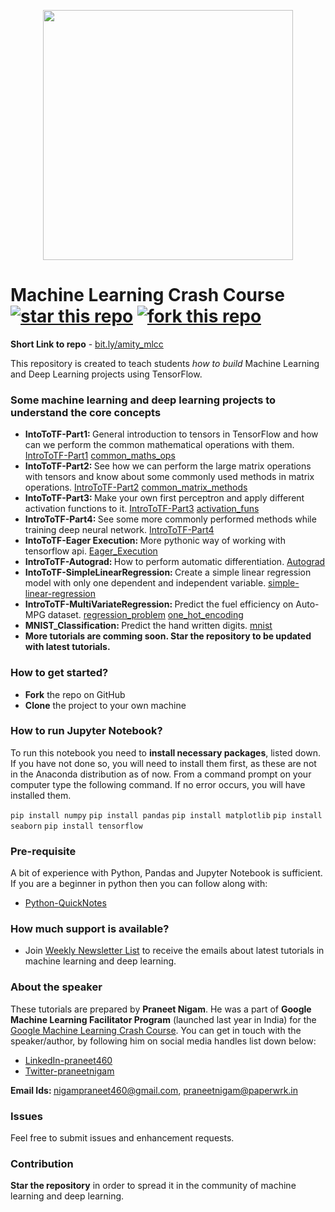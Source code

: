 <p align="center"><img src="https://user-images.githubusercontent.com/23660137/51654390-ae982f80-1fbd-11e9-8d06-86e6a5dcdb76.PNG" height=400></p>

# Machine Learning Crash Course [![star this repo](http://githubbadges.com/star.svg?user=Praneet460&repo=MLCC)](http://github.com/ddavison/github-badges) [![fork this repo](http://githubbadges.com/fork.svg?user=Praneet460&repo=MLCC)](http://github.com/ddavison/github-badges/fork)

<b>Short Link to repo</b> - [bit.ly/amity_mlcc](https://github.com/Praneet460/MLCC)

This repository is created to teach students <i>how to build</i> Machine Learning and Deep Learning projects using TensorFlow.

### Some machine learning and deep learning projects to understand the core concepts

- <b>IntoToTF-Part1: </b>General introduction to tensors in TensorFlow and how can we perform the common mathematical operations with them. [IntroToTF-Part1](https://github.com/Praneet460/MLCC/blob/master/IntroToTF-Part1/Intro-To-TF-Part1.ipynb) [common_maths_ops](https://github.com/Praneet460/MLCC/blob/master/IntroToTF-Part1/common_maths_ops.ipynb)
- <b>IntoToTF-Part2: </b>See how we can perform the large matrix operations with tensors and know about some commonly used methods in matrix operations. [IntroToTF-Part2](https://github.com/Praneet460/MLCC/blob/master/IntroToTF-Part2/Intro-To-TF-Part2.ipynb) [common_matrix_methods](https://github.com/Praneet460/MLCC/blob/master/IntroToTF-Part2/common_matrix_methods.ipynb)
- <b>IntoToTF-Part3: </b>Make your own first perceptron and apply different activation functions to it. [IntroToTF-Part3](https://github.com/Praneet460/MLCC/blob/master/IntroToTF-Part3/Intro-To-TF-Part3.ipynb) [activation_funs](https://github.com/Praneet460/MLCC/blob/master/IntroToTF-Part3/activation_funs.ipynb)
- <b>IntroToTF-Part4: </b>See some more commonly performed methods while training deep neural network. [IntroToTF-Part4](https://github.com/Praneet460/MLCC/blob/master/IntroToTF-Part4/Intro-To-TF-Part4.ipynb)
- <b>IntoToTF-Eager Execution: </b>More pythonic way of working with tensorflow api. [Eager_Execution](https://github.com/Praneet460/MLCC/blob/master/IntroToTF-EagerExecution/Intro-To-TF-(Eager_Execution).ipynb)
- <b>IntroToTF-Autograd: </b>How to perform automatic differentiation. [Autograd](https://github.com/Praneet460/MLCC/blob/master/IntroToTF-Autograd/Autograd.ipynb)
- <b>IntoToTF-SimpleLinearRegression: </b>Create a simple linear regression model with only one dependent and independent variable. [simple-linear-regression](https://github.com/Praneet460/MLCC/blob/master/IntroToTF-SimpleLinearRegression/simple-linear-regression.ipynb)
- <b>IntroToTF-MultiVariateRegression: </b>Predict the fuel efficiency on Auto-MPG dataset. [regression_problem](https://github.com/Praneet460/MLCC/blob/master/IntroToTF-MultiVariateRegression/regression_problem.ipynb) [one_hot_encoding](https://github.com/Praneet460/MLCC/blob/master/IntroToTF-MultiVariateRegression/one_hot_encoding.ipynb)
- <b>MNIST_Classification: </b>Predict the hand written digits. [mnist](https://github.com/Praneet460/MLCC/blob/master/MNIST_Classification/mnist.ipynb)
- <b>More tutorials are comming soon. Star the repository to be updated with latest tutorials.</b>


### How to get started?
- <b>Fork</b> the repo on GitHub
- <b>Clone</b> the project to your own machine

### How to run Jupyter Notebook?
To run this notebook you need to <b>install necessary packages</b>, listed down. If you have not done so, you will need to install them first, as these are not in the Anaconda distribution as of now. From a command prompt on your computer type the following command. If no error occurs, you will have installed them.

```pip install numpy```  ```pip install pandas``` ```pip install matplotlib``` ```pip install seaborn``` ```pip install tensorflow``` 


### Pre-requisite
A bit of experience with Python, Pandas and Jupyter Notebook is sufficient. If you are a beginner in python then you can follow along with:
- [Python-QuickNotes](https://github.com/Openacademyedu/Python-QuickNotes)

### How much support is available?
- Join [Weekly Newsletter List](https://docs.google.com/forms/d/e/1FAIpQLScPnu2BcgOsOKl1D7LdYlCIaRJHXdwwKVgDwyHIxQ5fiSkH4Q/viewform) to receive the emails about latest tutorials in machine learning and deep learning.

### About the speaker
These tutorials are prepared by <b>Praneet Nigam</b>. He was a part of <b>Google Machine Learning Facilitator Program</b> (launched last year in India) for the [Google Machine Learning Crash Course](https://developers.google.com/machine-learning/crash-course/). You can get in touch with the speaker/author, by following him on social media handles list down below:
- [LinkedIn-praneet460](https://www.linkedin.com/in/praneet460/)
- [Twitter-praneetnigam](https://twitter.com/praneetnigam)

<b>Email Ids: </b> nigampraneet460@gmail.com, praneetnigam@paperwrk.in

### Issues
Feel free to submit issues and enhancement requests.

### Contribution
<b>Star the repository</b> in order to spread it in the community of machine learning and deep learning.

